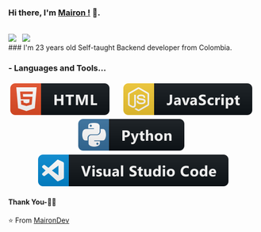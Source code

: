 ### Hi there, I'm [Mairon !](https://github.com/MaironDev) 👋.  
<br/>
<a href="https://www.linkedin.com/in/maironhernandez/"><img src="https://img.shields.io/badge/linkedin-%230077B5.svg?&style=for-the-badge&logo=linkedin&logoColor=white"/></a> &nbsp
<a href="https://instagram.com/mairondev"><img src="https://img.shields.io/badge/instagram-%23E4405F.svg?&style=for-the-badge&logo=instagram&logoColor=white"/></a>
<br>
### I'm 23 years old Self-taught Backend developer from Colombia.

### - Languages and Tools...

<p align="center">
<img src="https://raw.githubusercontent.com/8bithemant/8bithemant/master/svg/dev/languages/html.svg" alt="Html" style="vertical-align:top; margin:4px"> &nbsp  &nbsp <img src="https://raw.githubusercontent.com/8bithemant/8bithemant/master/svg/dev/languages/js.svg" alt="Javascript" style="vertical-align:top; margin:4px">  &nbsp  &nbsp <img src="https://raw.githubusercontent.com/8bithemant/8bithemant/master/svg/dev/languages/python.svg" alt="Python" style="vertical-align:top; margin:4px">    &nbsp &nbsp<img src="https://raw.githubusercontent.com/8bithemant/8bithemant/master/svg/dev/tools/visualstudio_code.svg" alt="Twitter" style="vertical-align:top; margin:4px">
 

</p>




#### Thank You-🙏🏼



⭐️ From [MaironDev](https://github.com/MaironDev)
